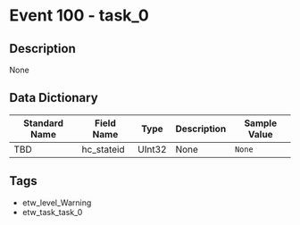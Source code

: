 # Event 100 - task_0

## Description
None

## Data Dictionary
|Standard Name|Field Name|Type|Description|Sample Value|
|---|---|---|---|---|
|TBD|hc_stateid|UInt32|None|`None`|

## Tags
* etw_level_Warning
* etw_task_task_0